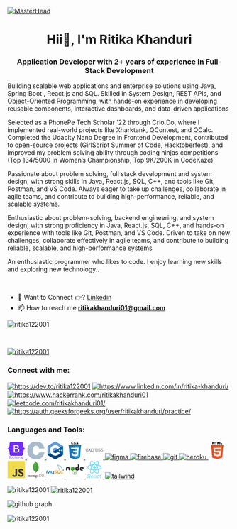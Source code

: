 [![MasterHead](https://user-images.githubusercontent.com/56202980/175778382-8803a652-71c5-4264-9be1-0bca6cf7311c.png)](https://Ritika122201)


<h1 align="center">Hii👋, I'm Ritika Khanduri</h1>
<h3 align="center"> Application Developer with 2+ years of experience in Full-Stack Development</h3>

<p>Building scalable web applications and enterprise solutions using Java, Spring Boot , React.js and SQL. Skilled in System Design, REST APIs, and Object-Oriented Programming, with hands-on experience in developing reusable components, interactive dashboards, and data-driven applications</p>

<p>Selected as a PhonePe Tech Scholar ’22 through Crio.Do, where I implemented real-world projects like Xharktank, QContest, and QCalc. Completed the Udacity Nano Degree in Frontend Development, contributed to open-source projects (GirlScript Summer of Code, Hacktoberfest), and improved my problem solving ability through coding ninjas competitions (Top 134/5000 in Women’s Championship, Top 9K/200K in CodeKaze)</p>

<p>Passionate about problem solving, full stack development and system design, with strong skills in Java, React.js, SQL, C++, and tools like Git, Postman, and VS Code. Always eager to take up challenges, collaborate in agile teams, and contribute to building high-performance, reliable, and scalable systems.</p>

<p>Enthusiastic about problem-solving, backend engineering, and system design, with strong proficiency in Java, React.js, SQL, C++, and hands-on experience with tools like Git, Postman, and VS Code. Driven to take on new challenges, collaborate effectively in agile teams, and contribute to building reliable, scalable, and high-performance systems</p>
<p> An enthusiastic programmer who likes to code. I enjoy learning new skills and exploring new technology..  <br> 
</p>
<br/>

- 🙌 Want to Connect 👉? [Linkedin](https://www.linkedin.com/in/ritika-khanduri/)
- 📫 How to reach me **ritikakhanduri01@gmail.com**

<p align="left"> <img src="https://komarev.com/ghpvc/?username=ritika122001&label=Profile%20views&color=0e75b6&style=flat" alt="ritika122001" /> </p>
<br/>


<p align="left"> <a href="https://github.com/ryo-ma/github-profile-trophy"><img src="https://github-profile-trophy.vercel.app/?username=ritika122001" alt="ritika122001" /></a> </p>


<h3 align="left">Connect with me:</h3>
<p align="left">
<a href="https://dev.to/https://dev.to/ritika122001" target="blank"><img align="center" src="https://raw.githubusercontent.com/rahuldkjain/github-profile-readme-generator/master/src/images/icons/Social/devto.svg" alt="https://dev.to/ritika122001" height="30" width="40" /></a>
<a href="https://linkedin.com/in/https://www.linkedin.com/in/ritika-khanduri/" target="blank"><img align="center" src="https://raw.githubusercontent.com/rahuldkjain/github-profile-readme-generator/master/src/images/icons/Social/linked-in-alt.svg" alt="https://www.linkedin.com/in/ritika-khanduri/" height="30" width="40" /></a>
<a href="https://www.hackerrank.com/https://www.hackerrank.com/ritikakhanduri01" target="blank"><img align="center" src="https://raw.githubusercontent.com/rahuldkjain/github-profile-readme-generator/master/src/images/icons/Social/hackerrank.svg" alt="https://www.hackerrank.com/ritikakhanduri01" height="30" width="40" /></a>
<a href="https://www.leetcode.com/leetcode.com/ritikakhanduri01/" target="blank"><img align="center" src="https://raw.githubusercontent.com/rahuldkjain/github-profile-readme-generator/master/src/images/icons/Social/leet-code.svg" alt="leetcode.com/ritikakhanduri01/" height="30" width="40" /></a>
<a href="https://auth.geeksforgeeks.org/user/https://auth.geeksforgeeks.org/user/ritikakhanduri/practice/" target="blank"><img align="center" src="https://raw.githubusercontent.com/rahuldkjain/github-profile-readme-generator/master/src/images/icons/Social/geeks-for-geeks.svg" alt="https://auth.geeksforgeeks.org/user/ritikakhanduri/practice/" height="30" width="40" /></a>
</p>

<h3 align="left">Languages and Tools:</h3>
<p align="left"> <a href="https://getbootstrap.com" target="_blank" rel="noreferrer"> <img src="https://raw.githubusercontent.com/devicons/devicon/master/icons/bootstrap/bootstrap-plain-wordmark.svg" alt="bootstrap" width="40" height="40"/> </a> <a href="https://www.cprogramming.com/" target="_blank" rel="noreferrer"> <img src="https://raw.githubusercontent.com/devicons/devicon/master/icons/c/c-original.svg" alt="c" width="40" height="40"/> </a> <a href="https://www.w3schools.com/cpp/" target="_blank" rel="noreferrer"> <img src="https://raw.githubusercontent.com/devicons/devicon/master/icons/cplusplus/cplusplus-original.svg" alt="cplusplus" width="40" height="40"/> </a> <a href="https://www.w3schools.com/css/" target="_blank" rel="noreferrer"> <img src="https://raw.githubusercontent.com/devicons/devicon/master/icons/css3/css3-original-wordmark.svg" alt="css3" width="40" height="40"/> </a> <a href="https://expressjs.com" target="_blank" rel="noreferrer"> <img src="https://raw.githubusercontent.com/devicons/devicon/master/icons/express/express-original-wordmark.svg" alt="express" width="40" height="40"/> </a> <a href="https://www.figma.com/" target="_blank" rel="noreferrer"> <img src="https://www.vectorlogo.zone/logos/figma/figma-icon.svg" alt="figma" width="40" height="40"/> </a> <a href="https://firebase.google.com/" target="_blank" rel="noreferrer"> <img src="https://www.vectorlogo.zone/logos/firebase/firebase-icon.svg" alt="firebase" width="40" height="40"/> </a> <a href="https://git-scm.com/" target="_blank" rel="noreferrer"> <img src="https://www.vectorlogo.zone/logos/git-scm/git-scm-icon.svg" alt="git" width="40" height="40"/> </a> <a href="https://heroku.com" target="_blank" rel="noreferrer"> <img src="https://www.vectorlogo.zone/logos/heroku/heroku-icon.svg" alt="heroku" width="40" height="40"/> </a> <a href="https://www.w3.org/html/" target="_blank" rel="noreferrer"> <img src="https://raw.githubusercontent.com/devicons/devicon/master/icons/html5/html5-original-wordmark.svg" alt="html5" width="40" height="40"/> </a> <a href="https://developer.mozilla.org/en-US/docs/Web/JavaScript" target="_blank" rel="noreferrer"> <img src="https://raw.githubusercontent.com/devicons/devicon/master/icons/javascript/javascript-original.svg" alt="javascript" width="40" height="40"/> </a> <a href="https://www.mongodb.com/" target="_blank" rel="noreferrer"> <img src="https://raw.githubusercontent.com/devicons/devicon/master/icons/mongodb/mongodb-original-wordmark.svg" alt="mongodb" width="40" height="40"/> </a> <a href="https://www.mysql.com/" target="_blank" rel="noreferrer"> <img src="https://raw.githubusercontent.com/devicons/devicon/master/icons/mysql/mysql-original-wordmark.svg" alt="mysql" width="40" height="40"/> </a> <a href="https://nodejs.org" target="_blank" rel="noreferrer"> <img src="https://raw.githubusercontent.com/devicons/devicon/master/icons/nodejs/nodejs-original-wordmark.svg" alt="nodejs" width="40" height="40"/> </a> <a href="https://reactjs.org/" target="_blank" rel="noreferrer"> <img src="https://raw.githubusercontent.com/devicons/devicon/master/icons/react/react-original-wordmark.svg" alt="react" width="40" height="40"/> </a> <a href="https://tailwindcss.com/" target="_blank" rel="noreferrer"> <img src="https://www.vectorlogo.zone/logos/tailwindcss/tailwindcss-icon.svg" alt="tailwind" width="40" height="40"/> </a> </p>

<p><img align="left" src="https://github-readme-stats.vercel.app/api/top-langs?username=ritika122001&show_icons=true&locale=en&layout=compact" alt="ritika122001" /></p>

<p>&nbsp;<img align="center" src="https://github-readme-stats.vercel.app/api?username=ritika122001&show_icons=true&locale=en" alt="ritika122001" /></p>

![github graph](https://activity-graph.herokuapp.com/graph?username=Ritika122001&theme=react-dark)



<p><img align="center" src="https://github-readme-streak-stats.herokuapp.com/?user=ritika122001&" alt="ritika122001" /></p>
